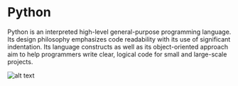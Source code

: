 # Python
Python is an interpreted high-level general-purpose programming language.
Its design philosophy emphasizes code readability with its use of significant indentation. 
Its language constructs as well as its object-oriented approach aim to help programmers write clear, logical code for small and large-scale projects.

![alt text](https://c.tenor.com/DxeK02KwNbEAAAAd/java-python.gif)
